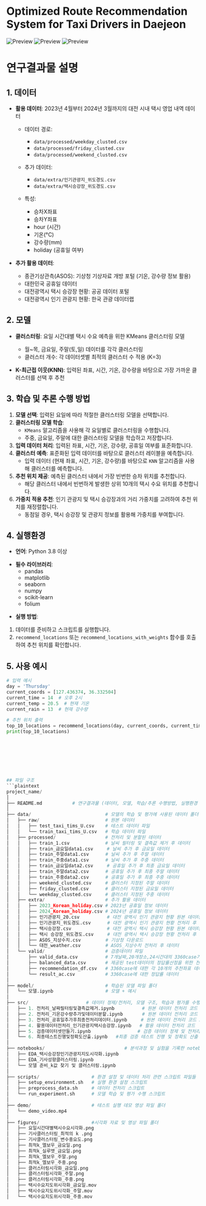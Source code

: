 # Optimized Route Recommendation System for Taxi Drivers in Daejeon
![Preview](./images/1.png)
![Preview](./images/2.png)
![Preview](./images/3.png)

# 연구결과물 설명

## 1. 데이터
- **활용 데이터**: 2023년 4월부터 2024년 3월까지의 대전 시내 택시 영업 내역 데이터

  * 데이터 경로: 
    - `data/processed/weekday_clusted.csv`
    - `data/processed/friday_clusted.csv`
    - `data/processed/weekend_clusted.csv`
  
  * 추가 데이터: 
    - `data/extra/인기관광지_위도경도.csv`
    - `data/extra/택시승강장_위도경도.csv`
  
  * 특성:
    - 승차X좌표
    - 승차Y좌표
    - hour (시간)
    - 기온(°C)
    - 강수량(mm)
    - holiday (공휴일 여부)

- **추가 활용 데이터**:
  - 종관기상관측(ASOS): 기상청 기상자료 개방 포털 (기온, 강수량 정보 활용)
  - 대한민국 공휴일 데이터
  - 대전광역시 택시 승강장 현황: 공공 데이터 포털
  - 대전광역시 인기 관광지 현황: 한국 관광 데이터랩 

## 2. 모델
- **클러스터링**: 요일 시간대별 택시 수요 예측을 위한 KMeans 클러스터링 모델
  - 월~목, 금요일, 주말(토,일) 데이터를 각각 클러스터링
  - 클러스터 개수: 각 데이터셋별 최적의 클러스터 수 적용 (K=3)
  
- **K-최근접 이웃(KNN)**: 입력된 좌표, 시간, 기온, 강수량을 바탕으로 가장 가까운 클러스터를 선택 후 추천

## 3. 학습 및 추론 수행 방법

1. **모델 선택**: 입력된 요일에 따라 적절한 클러스터링 모델을 선택합니다.
2. **클러스터링 모델 학습**:
    - `KMeans` 알고리즘을 사용해 각 요일별로 클러스터링을 수행합니다.
    - 주중, 금요일, 주말에 대한 클러스터링 모델을 학습하고 저장합니다.
3. **입력 데이터 처리**: 입력된 좌표, 시간, 기온, 강수량, 공휴일 여부를 표준화합니다.
4. **클러스터 예측**: 표준화된 입력 데이터를 바탕으로 클러스터 레이블을 예측합니다.
    - 입력 데이터 (현재 좌표, 시간, 기온, 강수량)를 바탕으로 `KNN` 알고리즘을 사용해 클러스터를 예측합니다.
5. **추천 위치 제공**: 예측된 클러스터 내에서 가장 빈번한 승차 위치를 추천합니다.
    - 해당 클러스터 내에서 빈번하게 발생한 상위 10개의 택시 수요 위치를 추천합니다.
6. **가중치 적용 추천**: 인기 관광지 및 택시 승강장과의 거리 가중치를 고려하여 추천 위치를 재정렬합니다.
    - 동점일 경우, 택시 승강장 및 관광지 정보를 활용해 가중치를 부여합니다.

## 4. 실행환경
- **언어**: Python 3.8 이상
* **필수 라이브러리**:
    - pandas
    - matplotlib
    - seaborn
    - numpy
    - scikit-learn
    - folium

- **실행 방법**:
1. 데이터를 준비하고 스크립트를 실행합니다.
2. `recommend_locations` 또는 `recommend_locations_with_weights` 함수를 호출하여 추천 위치를 확인합니다.

## 5. 사용 예시
```python
# 입력 예시
day = 'Thursday'
current_coords = [127.436374, 36.332504]
current_time = 14  # 오후 2시
current_temp = 20.5  # 현재 기온
current_rain = 13  # 현재 강수량

# 추천 위치 출력
top_10_locations = recommend_locations(day, current_coords, current_time, current_temp, current_rain)
print(top_10_locations)








## 파일 구조
```plaintext
project_name/
│
├── README.md           # 연구결과물 (데이터, 모델, 학습/추론 수행방법, 실행환경 등) 설명 파일
│
├── data/                           # 모델의 학습 및 평가에 사용된 데이터 폴더
│   ├── raw/                        # 원본 데이터
│   │   ├── test_taxi_tims_U.csv    # 테스트 데이터 파일
│   │   └── train_taxi_tims_U.csv   # 학습 데이터 파일
│   ├── processed/                  # 전처리 및 분할된 데이터
│   │   ├── train_1.csv             # 날씨 필터링 및 결측값 제거 후 데이터
│   │   ├── train_금요일data1.csv     # 날씨 추가 후 금요일 데이터 
│   │   ├── train_주말data1.csv      # 날씨 추가 후 주말 데이터
│   │   ├── train_주중data1.csv      # 날씨 추가 후 주중 데이터
│   │   ├── train_금요일data2.csv     # 공휴일 추가 후 최종 금요일 데이터 
│   │   ├── train_주말data2.csv      # 공휴일 추가 후 최종 주말 데이터 
│   │   ├── train_주중data2.csv      # 공휴일 추가 후 최종 주중 데이터 
│   │   ├── weekend_clusted.csv     # 클러스터 지정된 주말 데이터 
│   │   ├── friday_clusted.csv      # 클러스터 지정된 금요일 데이터 
│   │   └── weekday_clusted.csv     # 클러스터 지정된 주중 데이터 
│   ├── extra/                      # 추가 활용 데이터 
│   │   ├── 2023_Korean_holiday.csv # 2023년 공휴일 정보 데이터 
│   │   ├── 2024_Korean_holiday.csv # 2024년 공휴일 정보 데이터 
│   │   ├── 인기관광지_20.csv          # 대전 광역시 인기 관광지 현황 원본 데이터 
│   │   ├── 인기관광지_위도경도.csv      # 대전 광역시 인기 관광지 현황 전처리 후 데이터 
│   │   ├── 택시승강장.csv             # 대전 광역시 택시 승강장 현황 원본 데이터 
│   │   ├── 택시 승강장_위도경도.csv     # 대전 광역시 택시 승강장 현황 전처리 후 데이터 
│   │   ├── ASOS_지상수치.csv         # 기상청 다운로드   
│   │   └── 대전_weather.csv         # ASOS_지상수치 전처리 후 데이터
│   └── valid/                      # 검증데이터 파일 
│       ├── valid_data.csv          # 7개날짜,20개장소,24시간대의 3360case가 저장된 검증용데이터
│       ├── balanced_data.csv       # 제공된 test데이터의 정답률산정을 위한 전처리데이터
│       ├── recommendation_df.csv   # 3360case에 대한 각 10개의 추천좌표 데이터
│       └── result_ac.csv           # 3360case에 대한 정답률 데이터
│
├── model/                          # 학습된 모델 파일 폴더
│   └── 모델.ipynb                   # 모델 + 예시  
│
├── src/                     # 데이터 정제/전처리, 모델 구조, 학습과 평가를 수행하는 소스코드
│   ├── 1. 전처리_날짜필터링및결측값제거.ipynb          # 원본 데이터 전처리 코드 1
│   ├── 2. 전처리_기온강수량추가및데이터분할.ipynb       # 원본 데이터 전처리 코드 2
│   ├── 3. 전처리_공휴일추가후최종전처리데이터.ipynb     # 원본 데이터 전처리 코드 3
│   ├── 4. 활용데이터전처리_인기관광지택시승강장.ipynb   # 활용 데이터 전처리 코드 
│   ├── 5. 검증데이터셋만들기.ipynb                 # 검증 데이터 정제 및 전처리 코드
│   └── 6. 최종테스트진행및정확도산출.ipynb   #최종 검증 테스트 진행 및 정확도 산출 코드 
│
├── notebooks/                             # 분석과정 및 실험을 기록한 notebook 파일들
│   ├── EDA_택시승강장인기관광지지도시각화.ipynb 
│   ├── EDA_기사성향클러스터링.ipynb            
│   └── 모델 준비_k값 찾기 및 클러스터링.ipynb    
│
├── scripts/                   # 환경 설정 및 데이터 처리 관련 스크립트 파일들
│   ├── setup_environment.sh   # 실행 환경 설정 스크립트
│   ├── preprocess_data.sh     # 데이터 전처리 스크립트
│   └── run_experiment.sh      # 모델 학습 및 평가 수행 스크립트
│
├── demo/                      # 테스트 실행 데모 영상 파일 폴더
│   └── demo_video.mp4         
│
├── figures/                   #시각화 자료 및 영상 파일 폴더
│   ├── 요일시간대별택시수요시각화.png      
│   ├── 기사클러스터링_최적의 k .png      
│   ├── 기사클러스터링_변수중요도.png      
│   ├── 최적k_엘보우_금요일.png      
│   ├── 최적k_실루엣_금요일.png      
│   ├── 최적k_엘보우_주말.png      
│   ├── 최적k_엘보우_주중.png       
│   ├── 클러스터링시각화_금요일.png     
│   ├── 클러스터링시각화_주말.png     
│   ├── 클러스터링시각화_주중.png     
│   ├── 택시수요지도위시각화_금요일.mov    
│   ├── 택시수요지도위시각화_주말.mov         
│   └── 택시수요지도위시각화_주중.mov 
